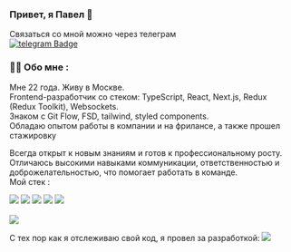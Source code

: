 ### Привет, я Павел 👋
<div>
  Связаться со мной можно через телеграм
  <br/>
  <a href="https://t.me/iwillwipeawaymytears"><img src="https://img.shields.io/badge/telegram-blue?logo=telegram&logoColor=white&style=for-the-badge" alt="telegram Badge"/></a>
</div>

### :man_technologist: Обо мне :
Мне 22 года. Живу в Москве. <br/>
Frontend-разработчик со стеком: TypeScript, React, Next.js, Redux (Redux Toolkit), Websockets. <br/>
Знаком с Git Flow, FSD, tailwind, styled components. <br/>
Обладаю опытом работы в компании и на фрилансе, а также прошел стажировку <br/>

Всегда открыт к новым знаниям и готов к профессиональному росту. Отличаюсь высокими навыками коммуникации, ответственностью и доброжелательностью, что помогает работать в команде. <br/>
Мой стек :
<div>
 <img src="https://img.shields.io/badge/Typescript-blue?logo=typescript&logoColor=white&style=for-the-badge"/>
 <img src="https://img.shields.io/badge/React-dodgerblue?logo=react&logoColor=white&style=for-the-badge"/>
 <img src="https://img.shields.io/badge/Redux-purple?logo=Redux&logoColor=white&style=for-the-badge"/>
 <img src="https://img.shields.io/badge/NextJS-black?style=for-the-badge"/>
 <img src="https://img.shields.io/badge/scss-hotpink?logo=sass&logoColor=white&style=for-the-badge"/>
</div>

 <br/>

 <img src="https://www.codewars.com/users/ElderlyRacoon1337/badges/small"/>

С тех пор как я отслеживаю свой код, я провел за разработкой: <img src="https://wakatime.com/badge/user/68cd59ba-ee8e-4140-bc60-358854178130.svg"/>
